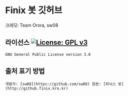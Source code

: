 # Finix 봇 깃허브

크레딧: Team Orora, sw08


## 라이선스 [![License: GPL v3](https://img.shields.io/badge/License-GPLv3-blue.svg)](https://www.gnu.org/licenses/gpl-3.0)
`GNU General Public License version 3.0`


## 출처 표기 방법
`개발자: [sw08](https://github.com/sw08)
원본: [피닉스 봇](http://github.finix.kro.kr)`
